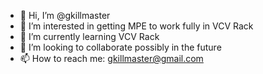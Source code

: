 - 👋 Hi, I’m @gkillmaster
- 👀 I’m interested in getting MPE to work fully in VCV Rack
- 🌱 I’m currently learning VCV Rack
- 💞️ I’m looking to collaborate possibly in the future
- 📫 How to reach me: gkillmaster@gmail.com

<!---
gkillmaster/gkillmaster is a ✨ special ✨ repository because its `README.md` (this file) appears on your GitHub profile.
You can click the Preview link to take a look at your changes.
--->
